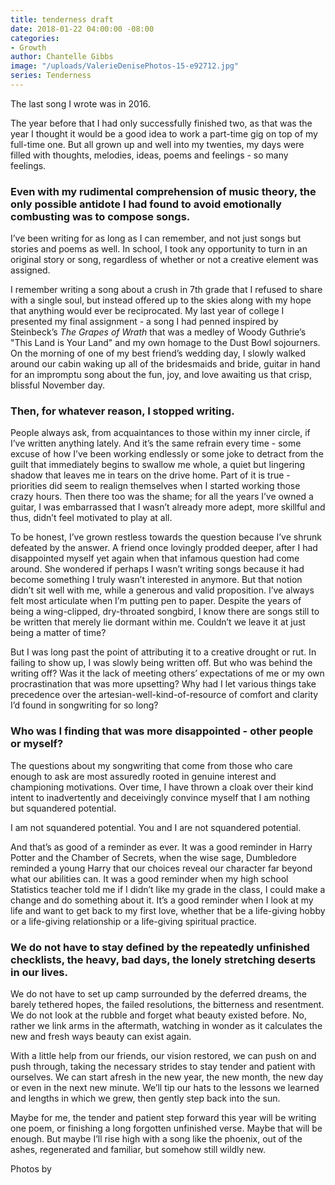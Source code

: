 ```yaml
---
title: tenderness draft
date: 2018-01-22 04:00:00 -08:00
categories:
- Growth
author: Chantelle Gibbs
image: "/uploads/ValerieDenisePhotos-15-e92712.jpg"
series: Tenderness
---
```


The last song I wrote was in 2016.

The year before that I had only successfully finished two, as that was the year I thought it would be a good idea to work a part-time gig on top of my full-time one. But all grown up and well into my twenties, my days were filled with thoughts, melodies, ideas, poems and feelings - so many feelings. 
### Even with my rudimental comprehension of music theory, the only possible antidote I had found to avoid emotionally combusting was to compose songs.

I’ve been writing for as long as I can remember, and not just songs but stories and poems as well. In school, I took any opportunity to turn in an original story or song, regardless of whether or not a creative element was assigned.

I remember writing a song about a crush in 7th grade that I refused to share with a single soul, but instead offered up to the skies along with my hope that anything would ever be reciprocated. My last year of college I presented my final assignment - a song I had penned inspired by Steinbeck’s _The Grapes of Wrath_ that was a medley of Woody Guthrie’s "This Land is Your Land" and my own homage to the Dust Bowl sojourners. On the morning of one of my best friend’s wedding day, I slowly walked around our cabin waking up all of the bridesmaids and bride, guitar in hand for an impromptu song about the fun, joy, and love awaiting us that crisp, blissful November day.

### Then, for whatever reason, I stopped writing.

People always ask, from acquaintances to those within my inner circle, if I’ve written anything lately. And it’s the same refrain every time - some excuse of how I’ve been working endlessly or some joke to detract from the guilt that immediately begins to swallow me whole, a quiet but lingering shadow that leaves me in tears on the drive home. Part of it is true - priorities did seem to realign themselves when I started working those crazy hours. Then there too was the shame; for all the years I’ve owned a guitar, I was embarrassed that I wasn’t already more adept, more skillful and thus, didn’t feel motivated to play at all.

To be honest, I’ve grown restless towards the question because I’ve shrunk defeated by the answer. A friend once lovingly prodded deeper, after I had disappointed myself yet again when that infamous question had come around. She wondered if perhaps I wasn’t writing songs because it had become something I truly wasn’t interested in anymore. But that notion didn’t sit well with me, while a generous and valid proposition. I’ve always felt most articulate when I’m putting pen to paper. Despite the years of being a wing-clipped, dry-throated songbird, I know there are songs still to be written that merely lie dormant within me. Couldn’t we leave it at just being a matter of time?

But I was long past the point of attributing it to a creative drought or rut. In failing to show up, I was slowly being written off. But who was behind the writing off? Was it the lack of meeting others’ expectations of me or my own procrastination that was more upsetting? Why had I let various things take precedence over the artesian-well-kind-of-resource of comfort and clarity I’d found in songwriting for so long? 

### Who was I finding that was more disappointed - other people or myself?

The questions about my songwriting that come from those who care enough to ask are most assuredly rooted in genuine interest and championing motivations. Over time, I have thrown a cloak over their kind intent to inadvertently and deceivingly convince myself that I am nothing but squandered potential.

I am not squandered potential. You and I are not squandered potential.

And that’s as good of a reminder as ever. It was a good reminder in Harry Potter and the Chamber of Secrets, when the wise sage, Dumbledore reminded a young Harry that our choices reveal our character far beyond what our abilities can. It was a good reminder when my high school Statistics teacher told me if I didn’t like my grade in the class, I could make a change and do something about it. It’s a good reminder when I look at my life and want to get back to my first love, whether that be a life-giving hobby or a life-giving relationship or a life-giving spiritual practice.

### We do not have to stay defined by the repeatedly unfinished checklists, the heavy, bad days, the lonely stretching deserts in our lives. 
We do not have to set up camp surrounded by the deferred dreams, the barely tethered hopes, the failed resolutions, the bitterness and resentment. We do not look at the rubble and forget what beauty existed before. No, rather we link arms in the aftermath, watching in wonder as it calculates the new and fresh ways beauty can exist again.

With a little help from our friends, our vision restored, we can push on and push through, taking the necessary strides to stay tender and patient with ourselves. We can start afresh in the new year, the new month, the new day or even in the next new minute. We’ll tip our hats to the lessons we learned and lengths in which we grew, then gently step back into the sun.

Maybe for me, the tender and patient step forward this year will be writing one poem, or finishing a long forgotten unfinished verse. Maybe that will be enough. But maybe I’ll rise high with a song like the phoenix, out of the ashes, regenerated and familiar, but somehow still wildly new.

Photos by